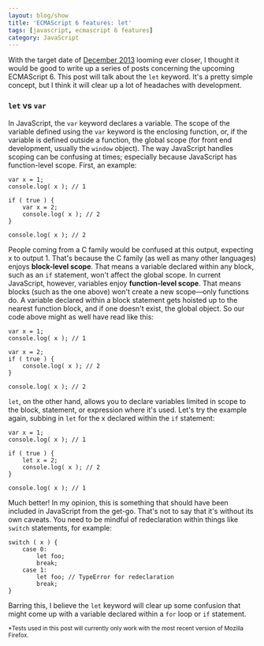 ```yaml
---
layout: blog/show
title: 'ECMAScript 6 features: let'
tags: [javascript, ecmascript 6 features]
category: JavaScript
---
```


With the target date of [December 2013](http://ecma-international.org/memento/TC39-M.htm "TC39 - ECMAScript") looming ever closer, I thought it would be good to write up a series of posts concerning the upcoming ECMAScript 6. This post will talk about the `let` keyword. It's a pretty simple concept, but I think it will clear up a lot of headaches with development.

### `let` vs `var`

In JavaScript, the `var` keyword declares a variable. The scope of the variable defined using the `var` keyword is the enclosing function, or, if the variable is defined outside a function, the global scope (for front end development, usually the `window` object). The way JavaScript handles scoping can be confusing at times; especially because JavaScript has function-level scope. First, an example:

~~~
var x = 1;
console.log( x ); // 1

if ( true ) {
	var x = 2;
	console.log( x ); // 2
}

console.log( x ); // 2
~~~

People coming from a C family would be confused at this output, expecting x to output 1. That's because the C family (as well as many other languages) enjoys **block-level scope**. That means a variable declared within any block, such as an `if` statement, won't affect the global scope. In current JavaScript, however, variables enjoy **function-level scope**. That means blocks (such as the one above) won't create a new scope—only functions do. A variable declared within a block statement gets hoisted up to the nearest function block, and if one doesn't exist, the global object. So our code above might as well have read like this:

~~~
var x = 1;
console.log( x ); // 1

var x = 2;
if ( true ) {
	console.log( x ); // 2
}

console.log( x ); // 2
~~~

`let`, on the other hand, allows you to declare variables limited in scope to the block, statement, or expression where it's used. Let's try the example again, subbing in `let` for the x declared within the `if` statement:

~~~
var x = 1;
console.log( x ); // 1

if ( true ) {
	let x = 2;
	console.log( x ); // 2
}

console.log( x ); // 1
~~~

Much better! In my opinion, this is something that should have been included in JavaScript from the get-go. That's not to say that it's without its own caveats. You need to be mindful of redeclaration within things like `switch` statements, for example:

~~~
switch ( x ) {
	case 0:
		let foo;
		break;
	case 1:
		let foo; // TypeError for redeclaration
		break;
}
~~~

Barring this, I believe the `let` keyword will clear up some confusion that might come up with a variable declared within a `for` loop or `if` statement.

<small>*Tests used in this post will currently only work with the most recent version of Mozilla Firefox.</small>
